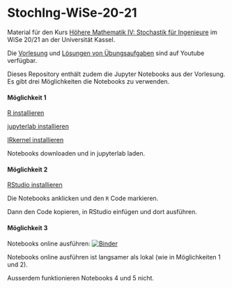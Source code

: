 # StochIng-WiSe-20-21

Material für den Kurs [Höhere Mathematik IV: Stochastik für Ingenieure](https://portal.uni-kassel.de/qisserver/rds?state=verpublish&status=init&vmfile=no&publishid=177662&moduleCall=webInfo&publishConfFile=webInfo&publishSubDir=veranstaltung) im WiSe 20/21 an der Universität Kassel.

Die [Vorlesung](https://www.youtube.com/playlist?list=PLIIRjhhOmUg9GPqUfvdhS0fU6XJ_b7YxT) und [Lösungen von Übungsaufgaben](https://www.youtube.com/playlist?list=PLIIRjhhOmUg8jyt5kQQpSBhHkLqykpnhJ) sind auf Youtube verfügbar.


Dieses Repository enthält zudem die Jupyter Notebooks aus der Vorlesung. Es gibt drei Möglichkeiten die Notebooks zu verwenden.


#### Möglichkeit 1

[R installieren](https://www.r-project.org)

[jupyterlab installieren](https://jupyterlab.readthedocs.io/en/stable/getting_started/installation.html)

[IRkernel installieren](https://github.com/IRkernel/IRkernel)

Notebooks downloaden und in jupyterlab laden.


#### Möglichkeit 2

[RStudio installieren](https://rstudio.com/products/rstudio/download/)

Die Notebooks anklicken und den `R` Code markieren.

Dann den Code kopieren, in RStudio einfügen und dort ausführen.



#### Möglichkeit 3

Notebooks online ausführen: [![Binder](http://mybinder.org/badge_logo.svg)](http://mybinder.org/v2/gh/PBrdng/StochIng-WiSe-20-21/tree/main/Notebooks)

Notebooks online ausführen ist langsamer als lokal (wie in Möglichkeiten 1 und 2).

Ausserdem funktionieren Notebooks 4 und 5 nicht.
